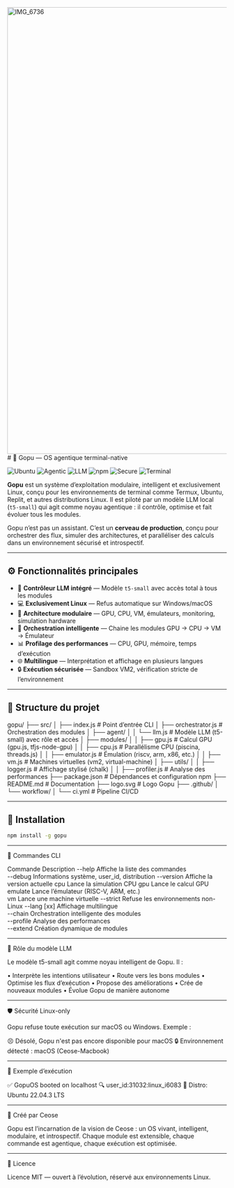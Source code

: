 

<img width="1024" height="1024" alt="IMG_6736" src="https://github.com/user-attachments/assets/ab342bd6-bc26-43ca-be25-0ceafdd6b45b" />
# 🧠 Gopu — OS agentique terminal-native

![Ubuntu](https://img.shields.io/badge/Distro-Ubuntu%2022.04-orange?logo=ubuntu)
![Agentic](https://img.shields.io/badge/Kernel-Agentic%20LLM-blueviolet?logo=codeforces)
![LLM](https://img.shields.io/badge/LLM-T5--small-lightgrey?logo=openai)
![npm](https://img.shields.io/npm/v/gopu?color=red&logo=npm)
![Secure](https://img.shields.io/badge/Security-Sandboxed%20VM2-critical?logo=vercel)
![Terminal](https://img.shields.io/badge/Interface-Terminal--native-222222?logo=gnubash)


**Gopu** est un système d’exploitation modulaire, intelligent et exclusivement Linux, conçu pour les environnements de terminal comme Termux, Ubuntu, Replit, et autres distributions Linux. Il est piloté par un modèle LLM local (`t5-small`) qui agit comme noyau agentique : il contrôle, optimise et fait évoluer tous les modules.

Gopu n’est pas un assistant. C’est un **cerveau de production**, conçu pour orchestrer des flux, simuler des architectures, et paralléliser des calculs dans un environnement sécurisé et introspectif.

---

## ⚙️ Fonctionnalités principales

- 🧠 **Contrôleur LLM intégré** — Modèle `t5-small` avec accès total à tous les modules
- 💻 **Exclusivement Linux** — Refus automatique sur Windows/macOS
- 🔗 **Architecture modulaire** — GPU, CPU, VM, émulateurs, monitoring, simulation hardware
- 🔁 **Orchestration intelligente** — Chaine les modules GPU → CPU → VM → Émulateur
- 📊 **Profilage des performances** — CPU, GPU, mémoire, temps d’exécution
- 🌐 **Multilingue** — Interprétation et affichage en plusieurs langues
- 🔒 **Exécution sécurisée** — Sandbox VM2, vérification stricte de l’environnement

---

## 📁 Structure du projet



gopu/ ├── src/ │   ├── index.js              # Point d’entrée CLI │   ├── orchestrator.js       # Orchestration des modules │   ├── agent/ │   │   └── llm.js            # Modèle LLM (t5-small) avec rôle et accès │   ├── modules/ │   │   ├── gpu.js            # Calcul GPU (gpu.js, tfjs-node-gpu) │   │   ├── cpu.js            # Parallélisme CPU (piscina, threads.js) │   │   ├── emulator.js       # Émulation (riscv, arm, x86, etc.) │   │   ├── vm.js             # Machines virtuelles (vm2, virtual-machine) │   ├── utils/ │   │   ├── logger.js         # Affichage stylisé (chalk) │   │   ├── profiler.js       # Analyse des performances ├── package.json              # Dépendances et configuration npm ├── README.md                 # Documentation ├── logo.svg                  # Logo Gopu ├── .github/ │   └── workflow/ │       └── ci.yml            # Pipeline CI/CD


---

## 🚀 Installation

```bash
npm install -g gopu
```

---

🧠 Commandes CLI

Commande	Description
--help	Affiche la liste des commandes	
--debug	Informations système, user_id, distribution	
--version	Affiche la version actuelle	
cpu	Lance la simulation CPU	
gpu	Lance le calcul GPU	
emulate	Lance l’émulateur (RISC-V, ARM, etc.)	
vm	Lance une machine virtuelle	
--strict	Refuse les environnements non-Linux	
--lang [xx]	Affichage multilingue	
--chain	Orchestration intelligente des modules	
--profile	Analyse des performances	
--extend	Création dynamique de modules	


---

🧠 Rôle du modèle LLM

Le modèle t5-small agit comme noyau intelligent de Gopu. Il :

• Interprète les intentions utilisateur
• Route vers les bons modules
• Optimise les flux d’exécution
• Propose des améliorations
• Crée de nouveaux modules
• Évolue Gopu de manière autonome


---

🛡️ Sécurité Linux-only

Gopu refuse toute exécution sur macOS ou Windows. Exemple :

😣 Désolé, Gopu n'est pas encore disponible pour macOS
🔒 Environnement détecté : macOS (Ceose-Macbook)


---

🧪 Exemple d’exécution

✅ GopuOS booted on localhost
🔍 user_id:31032:linux_i6083
🧬 Distro: Ubuntu 22.04.3 LTS


---

🧠 Créé par Ceose

Gopu est l’incarnation de la vision de Ceose : un OS vivant, intelligent, modulaire, et introspectif. Chaque module est extensible, chaque commande est agentique, chaque exécution est optimisée.

---

📄 Licence

Licence MIT — ouvert à l’évolution, réservé aux environnements Linux.
